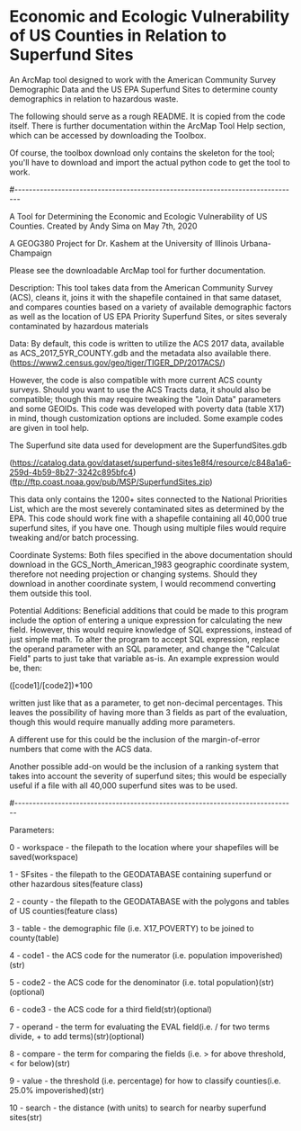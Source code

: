 # Economic and Ecologic Vulnerability of US Counties in Relation to Superfund Sites
An ArcMap tool designed to work with the American Community Survey Demographic Data and the US EPA Superfund Sites to determine county demographics in relation to hazardous waste.

The following should serve as a rough README.  It is copied from the code itself.
There is further documentation within the ArcMap Tool Help section, which can be accessed by downloading the Toolbox.

Of course, the toolbox download only contains the skeleton for the tool; you'll have to download and import the actual python code to get the tool to work.

#-------------------------------------------------------------------------------

A Tool for Determining the Economic and Ecologic Vulnerability of US Counties.  Created by Andy Sima on May 7th, 2020

A GEOG380 Project for Dr. Kashem at the University of Illinois Urbana-Champaign

Please see the downloadable ArcMap tool for further documentation.

Description: This tool takes data from the American Community Survey (ACS), cleans it, joins it with the shapefile contained in that same dataset, and compares counties based on a variety of available demographic factors as well as the location of US EPA Priority Superfund Sites, or sites severaly contaminated by hazardous materials 

Data: By default, this code is written to utilize the ACS 2017 data, available as ACS_2017_5YR_COUNTY.gdb and the metadata also available there.  (https://www2.census.gov/geo/tiger/TIGER_DP/2017ACS/)

However, the code is also compatible with more current ACS county surveys. Should you want to use the ACS Tracts data, it should also be compatible; though this may require tweaking the "Join Data" parameters and some GEOIDs. This code was developed with poverty data (table X17) in mind, though customization options are included.  Some example codes are given in tool help.

The Superfund site data used for development are the SuperfundSites.gdb

(https://catalog.data.gov/dataset/superfund-sites1e8f4/resource/c848a1a6-259d-4b59-8b27-3242c895bfc4)
(ftp://ftp.coast.noaa.gov/pub/MSP/SuperfundSites.zip)

This data only contains the 1200+ sites connected to the National Priorities List, which are the most severely contaminated sites as determined by the EPA. This code should work fine with a shapefile containing all 40,000 true superfund sites, if you have one. Though using multiple files would require tweaking and/or batch processing. 

Coordinate Systems: Both files specified in the above documentation should download in the GCS_North_American_1983 geographic coordinate system, therefore not needing projection or changing systems.  Should they download in another coordinate system, I would recommend converting them outside this tool.

Potential Additions: Beneficial additions that could be made to this program include the option of entering a unique expression for calculating the new field.  However, this would require knowledge of SQL expressions, instead of just simple math.  To alter the program to accept SQL expression, replace the operand parameter with an SQL parameter, and change the "Calculat Field" parts to just take that variable as-is.  An example expression would be, then:

([code1]/[code2])*100

written just like that as a parameter, to get non-decimal percentages. This leaves the possibility of having more than 3 fields as part of the evaluation, though this would require manually adding more parameters.

A different use for this could be the inclusion of the margin-of-error numbers that come with the ACS data.

Another possible add-on would be the inclusion of a ranking system that takes into account the severity of superfund sites; this would be especially useful if a file with all 40,000 superfund sites was to be used.

#------------------------------------------------------------------------------

Parameters:

0 - workspace - the filepath to the location where your shapefiles will be saved(workspace)

1 - SFsites - the filepath to the GEODATABASE containing superfund or other hazardous sites(feature class)

2 - county - the filepath to the GEODATABASE with the polygons and tables of US counties(feature class)

3 - table - the demographic file (i.e. X17_POVERTY) to be joined to county(table)

4 - code1 - the ACS code for the numerator (i.e. population impoverished)(str)

5 - code2 - the ACS code for the denominator (i.e. total population)(str)(optional)

6 - code3 - the ACS code for a third field(str)(optional)

7 - operand - the term for evaluating the EVAL field(i.e. / for two terms divide, + to add terms)(str)(optional)

8 - compare - the term for comparing the fields (i.e. > for above threshold, < for below)(str)

9 - value - the threshold (i.e. percentage) for how to classify counties(i.e. 25.0% impoverished)(str)

10 - search - the distance (with units) to search for nearby superfund sites(str)
